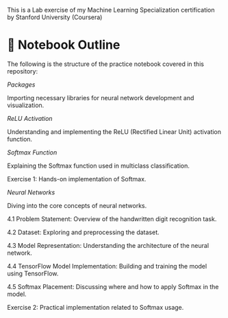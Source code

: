 This is a Lab exercise of my Machine Learning Specialization certification by Stanford University (Coursera)

# 🧭 Notebook Outline

The following is the structure of the practice notebook covered in this repository:

*Packages*

Importing necessary libraries for neural network development and visualization.

*ReLU Activation*

Understanding and implementing the ReLU (Rectified Linear Unit) activation function.

*Softmax Function*

Explaining the Softmax function used in multiclass classification.

Exercise 1: Hands-on implementation of Softmax.

*Neural Networks*

Diving into the core concepts of neural networks.

4.1 Problem Statement: Overview of the handwritten digit recognition task.

4.2 Dataset: Exploring and preprocessing the dataset.

4.3 Model Representation: Understanding the architecture of the neural network.

4.4 TensorFlow Model Implementation: Building and training the model using TensorFlow.

4.5 Softmax Placement: Discussing where and how to apply Softmax in the model.

Exercise 2: Practical implementation related to Softmax usage.
